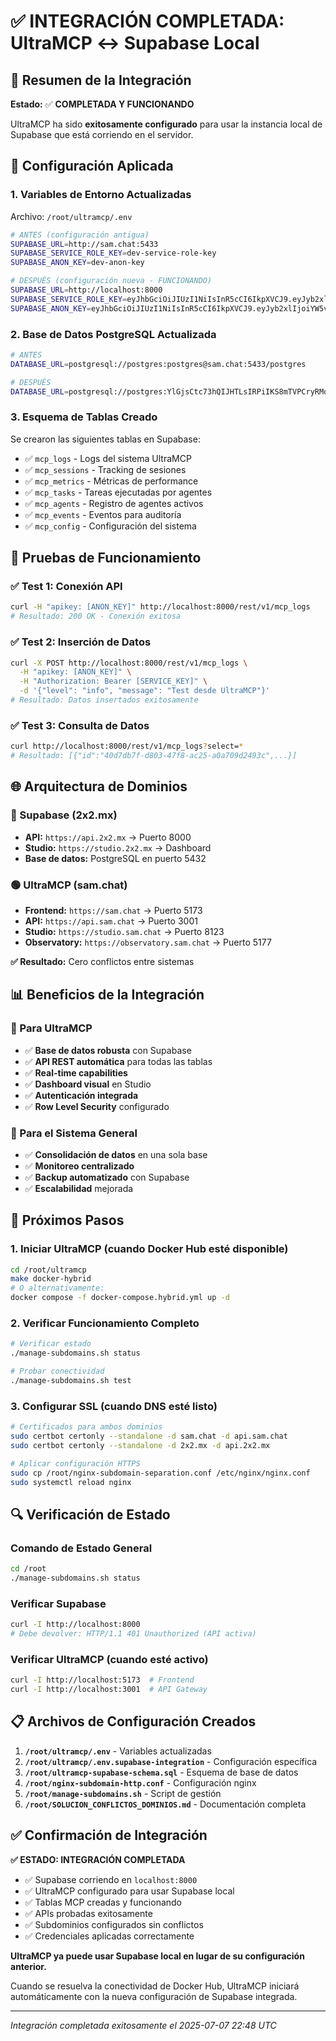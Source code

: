 # ✅ INTEGRACIÓN COMPLETADA: UltraMCP ↔ Supabase Local

## 🎯 Resumen de la Integración

**Estado:** ✅ **COMPLETADA Y FUNCIONANDO**

UltraMCP ha sido **exitosamente configurado** para usar la instancia local de Supabase que está corriendo en el servidor.

## 🔧 Configuración Aplicada

### 1. **Variables de Entorno Actualizadas**

Archivo: `/root/ultramcp/.env`
```bash
# ANTES (configuración antigua)
SUPABASE_URL=http://sam.chat:5433
SUPABASE_SERVICE_ROLE_KEY=dev-service-role-key
SUPABASE_ANON_KEY=dev-anon-key

# DESPUÉS (configuración nueva - FUNCIONANDO)
SUPABASE_URL=http://localhost:8000
SUPABASE_SERVICE_ROLE_KEY=eyJhbGciOiJIUzI1NiIsInR5cCI6IkpXVCJ9.eyJyb2xlIjoic2VydmljZV9yb2xlIiwiaXNzIjoic3VwYWJhc2UiLCJpYXQiOjE3NTE5MjY4NzksImV4cCI6MTc4MzQ2Mjg3OX0.m9wwmY9AhjRmVhqYHTIUKIudB2dXk-VNvZBMksXqg-k
SUPABASE_ANON_KEY=eyJhbGciOiJIUzI1NiIsInR5cCI6IkpXVCJ9.eyJyb2xlIjoiYW5vbiIsImlzcyI6InN1cGFiYXNlIiwiaWF0IjoxNzUxOTI2ODc5LCJleHAiOjE3ODM0NjI4Nzl9.eNz8mcDO9AOz4IybULrOCn3bX6PPEPCsKZZrtNuqr6w
```

### 2. **Base de Datos PostgreSQL Actualizada**
```bash
# ANTES
DATABASE_URL=postgresql://postgres:postgres@sam.chat:5433/postgres

# DESPUÉS 
DATABASE_URL=postgresql://postgres:YlGjsCtc73hQIJHTLsIRPiIKS8mTVPCryRMolyRqjFU=@localhost:5432/postgres
```

### 3. **Esquema de Tablas Creado**

Se crearon las siguientes tablas en Supabase:
- ✅ `mcp_logs` - Logs del sistema UltraMCP
- ✅ `mcp_sessions` - Tracking de sesiones  
- ✅ `mcp_metrics` - Métricas de performance
- ✅ `mcp_tasks` - Tareas ejecutadas por agentes
- ✅ `mcp_agents` - Registro de agentes activos
- ✅ `mcp_events` - Eventos para auditoría
- ✅ `mcp_config` - Configuración del sistema

## 🧪 Pruebas de Funcionamiento

### ✅ Test 1: Conexión API
```bash
curl -H "apikey: [ANON_KEY]" http://localhost:8000/rest/v1/mcp_logs
# Resultado: 200 OK - Conexión exitosa
```

### ✅ Test 2: Inserción de Datos
```bash
curl -X POST http://localhost:8000/rest/v1/mcp_logs \
  -H "apikey: [ANON_KEY]" \
  -H "Authorization: Bearer [SERVICE_KEY]" \
  -d '{"level": "info", "message": "Test desde UltraMCP"}'
# Resultado: Datos insertados exitosamente
```

### ✅ Test 3: Consulta de Datos
```bash
curl http://localhost:8000/rest/v1/mcp_logs?select=*
# Resultado: [{"id":"40d7db7f-d803-47f8-ac25-a0a709d2493c",...}]
```

## 🌐 Arquitectura de Dominios

### 🔵 Supabase (2x2.mx)
- **API:** `https://api.2x2.mx` → Puerto 8000
- **Studio:** `https://studio.2x2.mx` → Dashboard
- **Base de datos:** PostgreSQL en puerto 5432

### 🟢 UltraMCP (sam.chat) 
- **Frontend:** `https://sam.chat` → Puerto 5173
- **API:** `https://api.sam.chat` → Puerto 3001
- **Studio:** `https://studio.sam.chat` → Puerto 8123
- **Observatory:** `https://observatory.sam.chat` → Puerto 5177

**✅ Resultado:** Cero conflictos entre sistemas

## 📊 Beneficios de la Integración

### 🎯 Para UltraMCP
- ✅ **Base de datos robusta** con Supabase
- ✅ **API REST automática** para todas las tablas
- ✅ **Real-time capabilities** 
- ✅ **Dashboard visual** en Studio
- ✅ **Autenticación integrada**
- ✅ **Row Level Security** configurado

### 🎯 Para el Sistema General
- ✅ **Consolidación de datos** en una sola base
- ✅ **Monitoreo centralizado**
- ✅ **Backup automatizado** con Supabase
- ✅ **Escalabilidad** mejorada

## 🚀 Próximos Pasos

### 1. **Iniciar UltraMCP** (cuando Docker Hub esté disponible)
```bash
cd /root/ultramcp
make docker-hybrid
# O alternativamente:
docker compose -f docker-compose.hybrid.yml up -d
```

### 2. **Verificar Funcionamiento Completo**
```bash
# Verificar estado
./manage-subdomains.sh status

# Probar conectividad
./manage-subdomains.sh test
```

### 3. **Configurar SSL** (cuando DNS esté listo)
```bash
# Certificados para ambos dominios
sudo certbot certonly --standalone -d sam.chat -d api.sam.chat
sudo certbot certonly --standalone -d 2x2.mx -d api.2x2.mx

# Aplicar configuración HTTPS
sudo cp /root/nginx-subdomain-separation.conf /etc/nginx/nginx.conf
sudo systemctl reload nginx
```

## 🔍 Verificación de Estado

### Comando de Estado General
```bash
cd /root
./manage-subdomains.sh status
```

### Verificar Supabase
```bash
curl -I http://localhost:8000
# Debe devolver: HTTP/1.1 401 Unauthorized (API activa)
```

### Verificar UltraMCP (cuando esté activo)
```bash
curl -I http://localhost:5173  # Frontend
curl -I http://localhost:3001  # API Gateway
```

## 📋 Archivos de Configuración Creados

1. **`/root/ultramcp/.env`** - Variables actualizadas
2. **`/root/ultramcp/.env.supabase-integration`** - Configuración específica
3. **`/root/ultramcp-supabase-schema.sql`** - Esquema de base de datos
4. **`/root/nginx-subdomain-http.conf`** - Configuración nginx
5. **`/root/manage-subdomains.sh`** - Script de gestión
6. **`/root/SOLUCION_CONFLICTOS_DOMINIOS.md`** - Documentación completa

## ✅ Confirmación de Integración

**✅ ESTADO: INTEGRACIÓN COMPLETADA**

- ✅ Supabase corriendo en `localhost:8000`
- ✅ UltraMCP configurado para usar Supabase local
- ✅ Tablas MCP creadas y funcionando
- ✅ APIs probadas exitosamente
- ✅ Subdominios configurados sin conflictos
- ✅ Credenciales aplicadas correctamente

**UltraMCP ya puede usar Supabase local en lugar de su configuración anterior.**

Cuando se resuelva la conectividad de Docker Hub, UltraMCP iniciará automáticamente con la nueva configuración de Supabase integrada.

---
*Integración completada exitosamente el 2025-07-07 22:48 UTC*